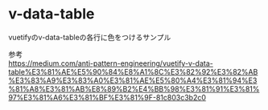 # v-data-table
vuetifyのv-data-tableの各行に色をつけるサンプル

参考  
https://medium.com/anti-pattern-engineering/vuetify-v-data-table%E3%81%AE%E5%90%84%E8%A1%8C%E3%82%92%E3%82%AB%E3%83%A9%E3%83%A0%E3%81%AE%E5%80%A4%E3%81%94%E3%81%A8%E3%81%AB%E8%89%B2%E4%BB%98%E3%81%91%E3%81%97%E3%81%A6%E3%81%BF%E3%81%9F-81c803c3b2c0  

